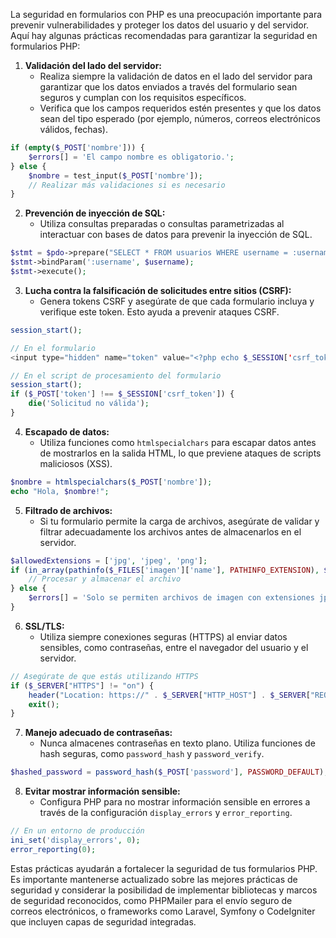 La seguridad en formularios con PHP es una preocupación importante para prevenir vulnerabilidades y proteger los datos del usuario y del servidor. Aquí hay algunas prácticas recomendadas para garantizar la seguridad en formularios PHP:

1. **Validación del lado del servidor:**
   - Realiza siempre la validación de datos en el lado del servidor para garantizar que los datos enviados a través del formulario sean seguros y cumplan con los requisitos específicos.
   - Verifica que los campos requeridos estén presentes y que los datos sean del tipo esperado (por ejemplo, números, correos electrónicos válidos, fechas).

```php
if (empty($_POST['nombre'])) {
    $errors[] = 'El campo nombre es obligatorio.';
} else {
    $nombre = test_input($_POST['nombre']);
    // Realizar más validaciones si es necesario
}
```

2. **Prevención de inyección de SQL:**
   - Utiliza consultas preparadas o consultas parametrizadas al interactuar con bases de datos para prevenir la inyección de SQL.

```php
$stmt = $pdo->prepare("SELECT * FROM usuarios WHERE username = :username");
$stmt->bindParam(':username', $username);
$stmt->execute();
```

3. **Lucha contra la falsificación de solicitudes entre sitios (CSRF):**
   - Genera tokens CSRF y asegúrate de que cada formulario incluya y verifique este token. Esto ayuda a prevenir ataques CSRF.

```php
session_start();

// En el formulario
<input type="hidden" name="token" value="<?php echo $_SESSION['csrf_token']; ?>">

// En el script de procesamiento del formulario
session_start();
if ($_POST['token'] !== $_SESSION['csrf_token']) {
    die('Solicitud no válida');
}
```

4. **Escapado de datos:**
   - Utiliza funciones como `htmlspecialchars` para escapar datos antes de mostrarlos en la salida HTML, lo que previene ataques de scripts maliciosos (XSS).

```php
$nombre = htmlspecialchars($_POST['nombre']);
echo "Hola, $nombre!";
```

5. **Filtrado de archivos:**
   - Si tu formulario permite la carga de archivos, asegúrate de validar y filtrar adecuadamente los archivos antes de almacenarlos en el servidor.

```php
$allowedExtensions = ['jpg', 'jpeg', 'png'];
if (in_array(pathinfo($_FILES['imagen']['name'], PATHINFO_EXTENSION), $allowedExtensions)) {
    // Procesar y almacenar el archivo
} else {
    $errors[] = 'Solo se permiten archivos de imagen con extensiones jpg, jpeg o png.';
}
```

6. **SSL/TLS:**
   - Utiliza siempre conexiones seguras (HTTPS) al enviar datos sensibles, como contraseñas, entre el navegador del usuario y el servidor.

```php
// Asegúrate de que estás utilizando HTTPS
if ($_SERVER["HTTPS"] != "on") {
    header("Location: https://" . $_SERVER["HTTP_HOST"] . $_SERVER["REQUEST_URI"]);
    exit();
}
```

7. **Manejo adecuado de contraseñas:**
   - Nunca almacenes contraseñas en texto plano. Utiliza funciones de hash seguras, como `password_hash` y `password_verify`.

```php
$hashed_password = password_hash($_POST['password'], PASSWORD_DEFAULT);
```

8. **Evitar mostrar información sensible:**
   - Configura PHP para no mostrar información sensible en errores a través de la configuración `display_errors` y `error_reporting`.

```php
// En un entorno de producción
ini_set('display_errors', 0);
error_reporting(0);
```

Estas prácticas ayudarán a fortalecer la seguridad de tus formularios PHP. Es importante mantenerse actualizado sobre las mejores prácticas de seguridad y considerar la posibilidad de implementar bibliotecas y marcos de seguridad reconocidos, como PHPMailer para el envío seguro de correos electrónicos, o frameworks como Laravel, Symfony o CodeIgniter que incluyen capas de seguridad integradas.